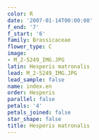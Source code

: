 ```yaml
---
color: R
date: '2007-01-14T00:00:00'
f_end: '7'
f_start: '6'
family: Brassicaceae
flower_type: C
image:
- M_2-5249_IMG.JPG
latin: Hesperis matronalis
lead: M_2-5249_IMG.JPG
lead_sample: false
name: index.en
order: Hesperis
parallel: false
petals: '4'
petals_joined: false
star_shape: false
title: Hesperis matronalis
---
```

